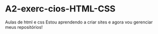 # A2-exerc-cios-HTML-CSS
 Aulas de html e css
Estou aprendendo a criar sites e agora vou gerenciar meus repositórios!